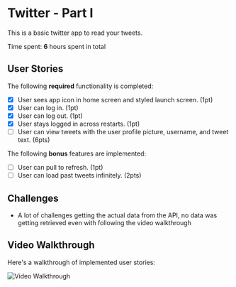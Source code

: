 # Twitter - Part I

This is a basic twitter app to read your tweets.

Time spent: **6** hours spent in total

## User Stories

The following **required** functionality is completed:

- [X] User sees app icon in home screen and styled launch screen. (1pt)
- [X] User can log in. (1pt)
- [X] User can log out. (1pt)
- [X] User stays logged in across restarts. (1pt)
- [ ] User can view tweets with the user profile picture, username, and tweet text. (6pts)

The following **bonus** features are implemented:

- [ ] User can pull to refresh. (1pt)
- [ ] User can load past tweets infinitely. (2pts)

## Challenges
- A lot of challenges getting the actual data from the API, no data was getting retrieved even with following the video walkthrough

## Video Walkthrough

Here's a walkthrough of implemented user stories:

<img src='https://media.giphy.com/media/DmraCU3I4mtS6Ehm1B/giphy.gif' title='Video Walkthrough' width='' alt='Video Walkthrough' />
